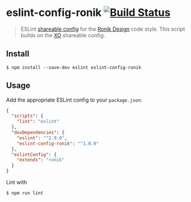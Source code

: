 # eslint-config-ronik [![Build Status](https://travis-ci.org/ronik-design/eslint-config-ronik.svg?branch=master)](https://travis-ci.org/ronik-design/eslint-config-ronik)

> ESLint [shareable config](http://eslint.org/docs/developer-guide/shareable-configs.html)
  for the [Ronik Design](http://www.ronikdesign.com) code style. This script builds
  on the [XO](https://github.com/sindresorhus/xo) shareable config.


## Install

```
$ npm install --save-dev eslint eslint-config-ronik
```


## Usage

Add the appropriate ESLint config to your `package.json`:

```json
{
  "scripts": {
    "lint": "eslint"
  },
  "devDependencies": {
    "eslint": "^2.9.0",
    "eslint-config-ronik": "^1.0.0"
  },
  "eslintConfig": {
    "extends": "ronik"
  }
}
```

Lint with

```sh
$ npm run lint
```
